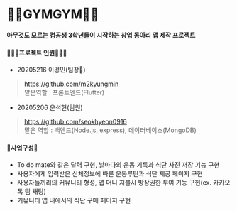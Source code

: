 # 🏃‍♂️GYMGYM🏃‍♂️
__아무것도 모르는 컴공생 3학년들이 시작하는 창업 동아리 앱 제작 프로젝트__<br>

#### 🧑‍🤝‍🧑프로젝트 인원🧑‍🤝‍🧑
* 20205216 이경민(팀장👑)
> https://github.com/m2kyungmin</br>
> 맡은역할 : 프론트엔드(Flutter)
* 20205206 운석현(팀원)
> https://github.com/seokhyeon0916</br>
> 맡은 역할 : 백엔드(Node.js, express), 데이터베이스(MongoDB)


#### 📓사업구성📓
* To do mate와 같은 달력 구현, 날마다의 운동 기록과 식단 사진 저장 기능 구현</br>
* 사용자에게 입력받은 신체정보에 따른 운동루틴과 식단 제공 페이지 구현</br>
* 사용자들끼리의 커뮤니티 형성, 앱 머니 지불시 방장권한 부여 기능 구현(ex. 카카오톡 팀 채팅)</br>
* 커뮤니티 앱 내에서의 식단 구매 페이지 구현</br>
